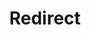 ﻿---
layout: src/layouts/Redirect.astro
title: Redirect
redirect: /docs/octopus-rest-api/octopus.server.exe-command-line/show-thumbprint
pubDate:  2023-01-01
navSearch: false
navSitemap: false
navMenu: false
---

